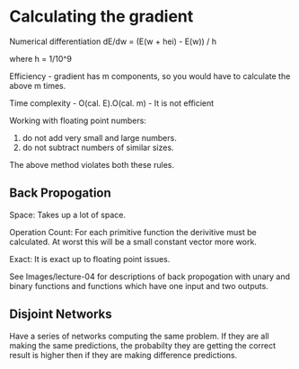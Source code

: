 # Calculating the gradient 

Numerical differentiation
dE/dw = (E(w + hei) - E(w)) / h

where h = 1/10^9

Efficiency - gradient has m components, so you would have to calculate the above m times. 

Time complexity - O(cal. E).O(cal. m) - It is not efficient

Working with floating point numbers:

1. do not add very small and large numbers.
2. do not subtract numbers of similar sizes.

The above method violates both these rules.

## Back Propogation
Space: Takes up a lot of space.

Operation Count: For each primitive function the derivitive must be calculated. At worst this will be a small constant vector more work.

Exact: It is exact up to floating point issues.

See Images/lecture-04 for descriptions of back propogation with unary and binary functions and functions which have one input and two outputs.

## Disjoint Networks
Have a series of networks computing the same problem. If they are all making the same predictions, the probabilty they are getting the correct result is higher then if they are making difference predictions.
